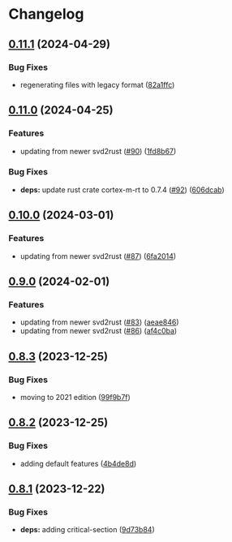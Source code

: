 # Changelog

## [0.11.1](https://github.com/xmc-rs/xmc4500/compare/v0.11.0...v0.11.1) (2024-04-29)


### Bug Fixes

* regenerating files with legacy format ([82a1ffc](https://github.com/xmc-rs/xmc4500/commit/82a1ffc7e25f5fb43dfc06fc9d426745cb68724f))

## [0.11.0](https://github.com/xmc-rs/xmc4500/compare/v0.10.0...v0.11.0) (2024-04-25)


### Features

* updating from newer svd2rust ([#90](https://github.com/xmc-rs/xmc4500/issues/90)) ([1fd8b67](https://github.com/xmc-rs/xmc4500/commit/1fd8b67263e82e9a176ed1ee3f5754f51b535f77))


### Bug Fixes

* **deps:** update rust crate cortex-m-rt to 0.7.4 ([#92](https://github.com/xmc-rs/xmc4500/issues/92)) ([606dcab](https://github.com/xmc-rs/xmc4500/commit/606dcab72bdc025e5c43deab41f5c96b74fe9f4e))

## [0.10.0](https://github.com/xmc-rs/xmc4500/compare/v0.9.0...v0.10.0) (2024-03-01)


### Features

* updating from newer svd2rust ([#87](https://github.com/xmc-rs/xmc4500/issues/87)) ([6fa2014](https://github.com/xmc-rs/xmc4500/commit/6fa201453a809af2dbdae81515510a4710867aac))

## [0.9.0](https://github.com/xmc-rs/xmc4500/compare/v0.8.3...v0.9.0) (2024-02-01)


### Features

* updating from newer svd2rust ([#83](https://github.com/xmc-rs/xmc4500/issues/83)) ([aeae846](https://github.com/xmc-rs/xmc4500/commit/aeae84661bff369b5be829285342f8386bb718c5))
* updating from newer svd2rust ([#86](https://github.com/xmc-rs/xmc4500/issues/86)) ([af4c0ba](https://github.com/xmc-rs/xmc4500/commit/af4c0ba929e991c9320f5df7683f5331fa73a0b1))

## [0.8.3](https://github.com/xmc-rs/xmc4500/compare/v0.8.2...v0.8.3) (2023-12-25)


### Bug Fixes

* moving to 2021 edition ([99f9b7f](https://github.com/xmc-rs/xmc4500/commit/99f9b7f6b95b208e14634f0c84ef7d948b0a6a61))

## [0.8.2](https://github.com/xmc-rs/xmc4500/compare/v0.8.1...v0.8.2) (2023-12-25)


### Bug Fixes

* adding default features ([4b4de8d](https://github.com/xmc-rs/xmc4500/commit/4b4de8dfe55f9cbe383dead4b3710b3e1d2e6e0b))

## [0.8.1](https://github.com/xmc-rs/xmc4500/compare/v0.8.0...v0.8.1) (2023-12-22)


### Bug Fixes

* **deps:** adding critical-section ([9d73b84](https://github.com/xmc-rs/xmc4500/commit/9d73b84854c82aaa755f4ea4161c7cdc9e6ecb68))
